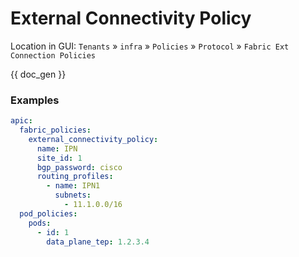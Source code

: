# External Connectivity Policy

Location in GUI:
`Tenants` » `infra` » `Policies` » `Protocol` » `Fabric Ext Connection Policies`


{{ doc_gen }}

### Examples

```yaml
apic:
  fabric_policies:
    external_connectivity_policy:
      name: IPN
      site_id: 1
      bgp_password: cisco
      routing_profiles:
        - name: IPN1
          subnets:
            - 11.1.0.0/16
  pod_policies:
    pods:
      - id: 1
        data_plane_tep: 1.2.3.4
```
